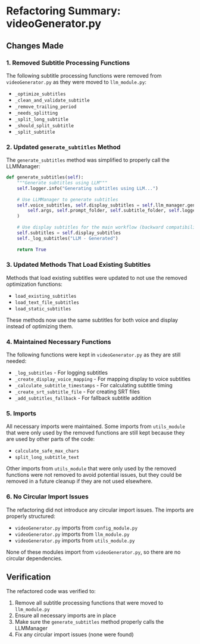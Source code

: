 # Refactoring Summary: videoGenerator.py

## Changes Made

### 1. Removed Subtitle Processing Functions
The following subtitle processing functions were removed from `videoGenerator.py` as they were moved to `llm_module.py`:

- `_optimize_subtitles`
- `_clean_and_validate_subtitle`
- `_remove_trailing_period`
- `_needs_splitting`
- `_split_long_subtitle`
- `_should_split_subtitle`
- `_split_subtitle`

### 2. Updated `generate_subtitles` Method
The `generate_subtitles` method was simplified to properly call the LLMManager:

```python
def generate_subtitles(self):
    """Generate subtitles using LLM"""
    self.logger.info("Generating subtitles using LLM...")
    
    # Use LLMManager to generate subtitles
    self.voice_subtitles, self.display_subtitles = self.llm_manager.generate_subtitles(
        self.args, self.prompt_folder, self.subtitle_folder, self.logger
    )
    
    # Use display subtitles for the main workflow (backward compatibility)
    self.subtitles = self.display_subtitles
    self._log_subtitles("LLM - Generated")
    
    return True
```

### 3. Updated Methods That Load Existing Subtitles
Methods that load existing subtitles were updated to not use the removed optimization functions:

- `load_existing_subtitles`
- `load_text_file_subtitles`
- `load_static_subtitles`

These methods now use the same subtitles for both voice and display instead of optimizing them.

### 4. Maintained Necessary Functions
The following functions were kept in `videoGenerator.py` as they are still needed:

- `_log_subtitles` - For logging subtitles
- `_create_display_voice_mapping` - For mapping display to voice subtitles
- `_calculate_subtitle_timestamps` - For calculating subtitle timing
- `_create_srt_subtitle_file` - For creating SRT files
- `_add_subtitles_fallback` - For fallback subtitle addition

### 5. Imports
All necessary imports were maintained. Some imports from `utils_module` that were only used by the removed functions are still kept because they are used by other parts of the code:

- `calculate_safe_max_chars`
- `split_long_subtitle_text`

Other imports from `utils_module` that were only used by the removed functions were not removed to avoid potential issues, but they could be removed in a future cleanup if they are not used elsewhere.

### 6. No Circular Import Issues
The refactoring did not introduce any circular import issues. The imports are properly structured:

- `videoGenerator.py` imports from `config_module.py`
- `videoGenerator.py` imports from `llm_module.py`
- `videoGenerator.py` imports from `utils_module.py`

None of these modules import from `videoGenerator.py`, so there are no circular dependencies.

## Verification
The refactored code was verified to:
1. Remove all subtitle processing functions that were moved to `llm_module.py`
2. Ensure all necessary imports are in place
3. Make sure the `generate_subtitles` method properly calls the LLMManager
4. Fix any circular import issues (none were found)